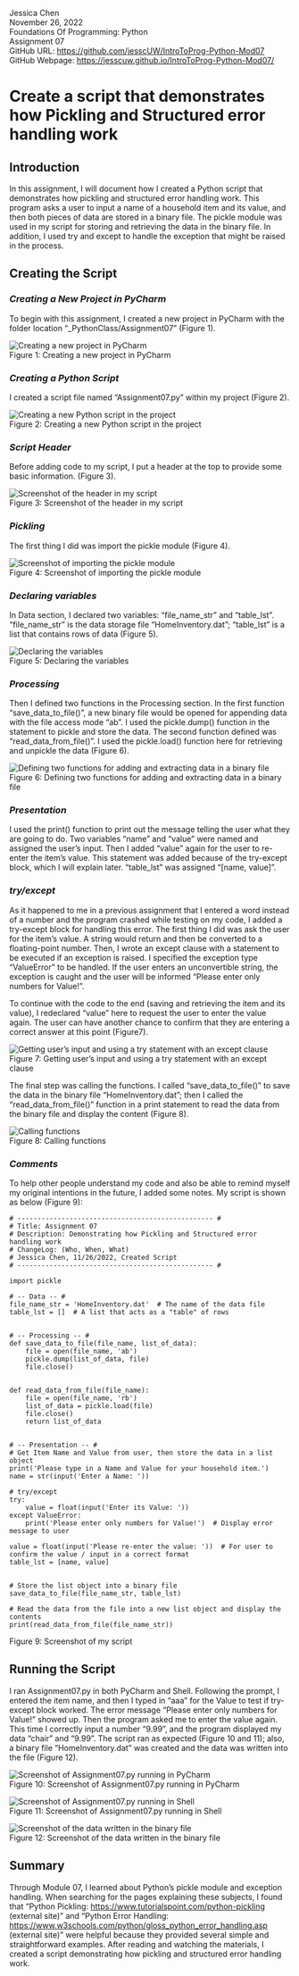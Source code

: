 Jessica Chen  
November 26, 2022  
Foundations Of Programming: Python   
Assignment 07  
GitHub URL: https://github.com/jesscUW/IntroToProg-Python-Mod07  
GitHub Webpage: https://jesscuw.github.io/IntroToProg-Python-Mod07/  
  
# **Create a script that demonstrates how Pickling and Structured error handling work**  
  
## **Introduction**  
In this assignment, I will document how I created a Python script that demonstrates how pickling and structured error handling work. This program asks a user to input a name of a household item and its value, and then both pieces of data are stored in a binary file. The pickle module was used in my script for storing and retrieving the data in the binary file. In addition, I used try and except to handle the exception that might be raised in the process.  
  
## **Creating the Script**  
### *Creating a New Project in PyCharm*  
To begin with this assignment, I created a new project in PyCharm with the folder location “_PythonClass/Assignment07” (Figure 1).
  
![Creating a new project in PyCharm](https://jesscuw.github.io/IntroToProg-Python-Mod07/Figure1.png "Creating a new project in PyCharm")  
Figure 1: Creating a new project in PyCharm  
  
### *Creating a Python Script*  
I created a script file named “Assignment07.py” within my project (Figure 2).  
  
![Creating a new Python script in the project](https://jesscuw.github.io/IntroToProg-Python-Mod07/Figure2.png "Creating a new Python script in the project")  
Figure 2: Creating a new Python script in the project  
  
### *Script Header*  
Before adding code to my script, I put a header at the top to provide some basic information. (Figure 3).  
  
![Screenshot of the header in my script](https://jesscuw.github.io/IntroToProg-Python-Mod07/Figure3.png "Screenshot of the header in my script")  
Figure 3: Screenshot of the header in my script  
  
### *Pickling*  
The first thing I did was import the pickle module (Figure 4).  
  
![Screenshot of importing the pickle module](https://jesscuw.github.io/IntroToProg-Python-Mod07/Figure4.png "Screenshot of importing the pickle module")  
Figure 4: Screenshot of importing the pickle module  
  
### *Declaring variables*  
In Data section, I declared two variables: “file_name_str” and “table_lst”. “file_name_str” is the data storage file “HomeInventory.dat”; “table_lst” is a list that contains rows of data (Figure 5).  
  
![Declaring the variables](https://jesscuw.github.io/IntroToProg-Python-Mod07/Figure5.png "Declaring the variables")  
Figure 5: Declaring the variables  
  
### *Processing*  
Then I defined two functions in the Processing section. In the first function “save_data_to_file()”, a new binary file would be opened for appending data with the file access mode “ab”. I used the pickle.dump() function in the statement to pickle and store the data. The second function defined was “read_data_from_file()”. I used the pickle.load() function here for retrieving and unpickle the data (Figure 6).  
  
![Defining two functions for adding and extracting data in a binary file](https://jesscuw.github.io/IntroToProg-Python-Mod07/Figure6.png "Defining two functions for adding and extracting data in a binary file")  
Figure 6: Defining two functions for adding and extracting data in a binary file  
  
### *Presentation*  
I used the print() function to print out the message telling the user what they are going to do. Two variables “name” and “value” were named and assigned the user’s input. Then I added “value” again for the user to re-enter the item’s value. This statement was added because of the try-except block, which I will explain later. “table_lst” was assigned “[name, value]”.  
  
### *try/except*  
As it happened to me in a previous assignment that I entered a word instead of a number and the program crashed while testing on my code, I added a try-except block for handling this error. The first thing I did was ask the user for the item’s value. A string would return and then be converted to a floating-point number. Then, I wrote an except clause with a statement to be executed if an exception is raised. I specified the exception type “ValueError” to be handled. If the user enters an unconvertible string, the exception is caught and the user will be informed “Please enter only numbers for Value!”.  
  
To continue with the code to the end (saving and retrieving the item and its value), I redeclared “value” here to request the user to enter the value again. The user can have another chance to confirm that they are entering a correct answer at this point (Figure7).  
  
![Getting user’s input and using a try statement with an except clause](https://jesscuw.github.io/IntroToProg-Python-Mod07/Figure7.png "Getting user’s input and using a try statement with an except clause")  
Figure 7: Getting user’s input and using a try statement with an except clause  
  
The final step was calling the functions. I called “save_data_to_file()” to save the data in the binary file “HomeInventory.dat”; then I called the “read_data_from_file()” function in a print statement to read the data from the binary file and display the content (Figure 8).  
  
![Calling functions](https://jesscuw.github.io/IntroToProg-Python-Mod07/Figure8.png "Calling functions")  
Figure 8: Calling functions  
  
### *Comments*  
To help other people understand my code and also be able to remind myself my original intentions in the future, I added some notes. My script is shown as below (Figure 9):  
```
# ------------------------------------------------- #
# Title: Assignment 07
# Description: Demonstrating how Pickling and Structured error handling work
# ChangeLog: (Who, When, What)
# Jessica Chen, 11/26/2022, Created Script
# ------------------------------------------------- #

import pickle

# -- Data -- #
file_name_str = 'HomeInventory.dat'  # The name of the data file
table_lst = []  # A list that acts as a "table" of rows


# -- Processing -- #
def save_data_to_file(file_name, list_of_data):
    file = open(file_name, 'ab')
    pickle.dump(list_of_data, file)
    file.close()


def read_data_from_file(file_name):
    file = open(file_name, 'rb')
    list_of_data = pickle.load(file)
    file.close()
    return list_of_data


# -- Presentation -- #
# Get Item Name and Value from user, then store the data in a list object
print('Please type in a Name and Value for your household item.')
name = str(input('Enter a Name: '))

# try/except
try:
    value = float(input('Enter its Value: '))
except ValueError:
    print('Please enter only numbers for Value!')  # Display error message to user

value = float(input('Please re-enter the value: '))  # For user to confirm the value / input in a correct format
table_lst = [name, value]


# Store the list object into a binary file
save_data_to_file(file_name_str, table_lst)

# Read the data from the file into a new list object and display the contents
print(read_data_from_file(file_name_str))

```  
Figure 9: Screenshot of my script  
  
## **Running the Script**  
I ran Assignment07.py in both PyCharm and Shell. Following the prompt, I entered the item name, and then I typed in “aaa” for the Value to test if try-except block worked. The error message “Please enter only numbers for Value!” showed up. Then the program asked me to enter the value again. This time I correctly input a number “9.99”, and the program displayed my data “chair” and “9.99”. The script ran as expected (Figure 10 and 11); also, a binary file “HomeInventory.dat” was created and the data was written into the file (Figure 12).  
  
![Screenshot of Assignment07.py running in PyCharm](https://jesscuw.github.io/IntroToProg-Python-Mod07/Figure10.png "Screenshot of Assignment07.py running in PyCharm")  
Figure 10: Screenshot of Assignment07.py running in PyCharm  
  
![Screenshot of Assignment07.py running in Shell](https://jesscuw.github.io/IntroToProg-Python-Mod07/Figure11.png "Screenshot of Assignment07.py running in Shell")  
Figure 11: Screenshot of Assignment07.py running in Shell  
  
![Screenshot of the data written in the binary file](https://jesscuw.github.io/IntroToProg-Python-Mod07/Figure12.png "Screenshot of the data written in the binary file")  
Figure 12: Screenshot of the data written in the binary file  
  
## **Summary**  
Through Module 07, I learned about Python’s pickle module and exception handling. When searching for the pages explaining these subjects, I found that “Python Pickling: https://www.tutorialspoint.com/python-pickling (external site)” and “Python Error Handling: https://www.w3schools.com/python/gloss_python_error_handling.asp (external site)” were helpful because they provided several simple and straightforward examples. After reading and watching the materials, I created a script demonstrating how pickling and structured error handling work.  
  
  
  
